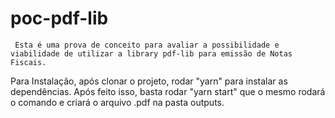 # poc-pdf-lib

` Esta é uma prova de conceito para avaliar a possibilidade e viabilidade de utilizar a library pdf-lib para emissão de Notas Fiscais.`
 
 Para Instalação, após clonar o projeto, rodar "yarn" para instalar as dependências.
 Após feito isso, basta rodar "yarn start" que o mesmo rodará o comando e criará o arquivo .pdf na pasta outputs.
